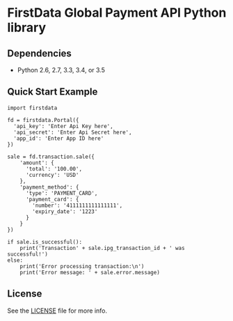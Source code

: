 # FirstData Global Payment API Python library

## Dependencies

* Python 2.6, 2.7, 3.3, 3.4, or 3.5

## Quick Start Example

    import firstdata

    fd = firstdata.Portal({
      'api_key': 'Enter Api Key here',
      'api_secret': 'Enter Api Secret here',
      'app_id': 'Enter App ID here'
    })

    sale = fd.transaction.sale({
        'amount': {
          'total': '100.00',
          'currency': 'USD'
        },
        'payment_method': {
          'type': 'PAYMENT_CARD',
          'payment_card': {
            'number': '4111111111111111',
            'expiry_date': '1223'
          }
        }
    })

    if sale.is_successful():
        print('Transaction' + sale.ipg_transaction_id + ' was successful!')
    else:
        print('Error processing transaction:\n')
        print('Error message: ' + sale.error.message)

## License

See the [LICENSE](LICENSE) file for more info.